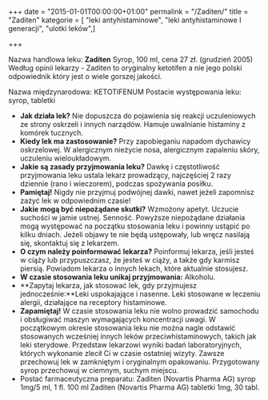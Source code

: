+++
date = "2015-01-01T00:00:00+01:00"
permalink = "/Zaditen/"
title = "Zaditen"
kategorie = [ "leki antyhistaminowe", "leki antyhistaminowe I generacji", "ulotki leków",]

+++

Nazwa handlowa leku: **Zaditen** Syrop, 100 ml, cena 27 zł. (grudzień 2005) Według opinii lekarzy - Zaditen to oryginalny ketotifen a nie jego polski odpowiednik który jest o wiele gorszej jakości.

Nazwa międzynarodowa: KETOTIFENUM Postacie występowania leku: syrop, tabletki

-   **Jak działa lek?** Nie dopuszcza do pojawienia się reakcji uczuleniowych ze strony oskrzeli i innych narządów. Hamuje uwalnianie histaminy z komórek tucznych.
-   **Kiedy lek ma zastosowanie?** Przy zapobieganiu napadom dychawicy oskrzelowej. W alergicznym nieżycie nosa, alergicznym zapaleniu skóry, uczuleniu wieloukładowym.
-   **Jakie są zasady przyjmowania leku?** Dawkę i częstotliwość przyjmowania leku ustala lekarz prowadzący, najczęściej 2 razy dziennie (rano i wieczorem), podczas spożywania posiłku.
-   **Pamiętaj!** Nigdy nie przyjmuj podwójnej dawki, nawet jeżeli zapomnisz zażyć lek w odpowiednim czasie!
-   **Jakie mogą być niepożądane skutki?** Wzmożony apetyt. Uczucie suchości w jamie ustnej. Senność. Powyższe niepożądane działania mogą występować na początku stosowania leku i powinny ustąpić po kilku dniach. Jeżeli objawy te nie będą ustępowały, lub wręcz nasilają się, skontaktuj się z lekarzem.
-   **O czym należy poinformować lekarza?** Poinformuj lekarza, jeśli jesteś w ciąży lub przypuszczasz, że jesteś w ciąży, a także gdy karmisz piersią. Powiadom lekarza o innych lekach, które aktualnie stosujesz.
-   **W czasie stosowania leku unikaj przyjmowania:** Alkoholu.
-   **Zapytaj lekarza, jak stosować lek, gdy przyjmujesz jednocześnie:**Leki uspokajające i nasenne. Leki stosowane w leczeniu alergii, działające na receptory histaminowe.
-   **Zapamiętaj!** W czasie stosowania leku nie wolno prowadzić samochodu i obsługiwać maszyn wymagających koncentracji uwagi. W początkowym okresie stosowania leku nie można nagle odstawić stosowanych wcześniej innych leków przeciwhistaminowych, takich jak leki sterydowe. Przedstaw lekarzowi wyniki badań laboratoryjnych, których wykonanie zlecił Ci w czasie ostatniej wizyty. Zawsze przechowuj lek w zamkniętym i oryginalnym opakowaniu. Przygotowany syrop przechowuj w ciemnym, suchym miejscu.
-   Postać farmaceutyczna preparatu: Zaditen (Novartis Pharma AG) syrop 1mg/5 ml, 1 fl. 100 ml Zaditen (Novartis Pharma AG) tabletki 1mg, 30 tabl.
